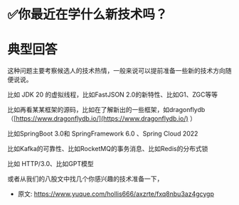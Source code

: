 # ✅你最近在学什么新技术吗？
<!--page header-->

<a name="onQDt"></a>
# 典型回答

这种问题主要考察候选人的技术热情，一般来说可以提前准备一些新的技术方向随便说说。

比如 JDK 20 的虚拟线程，比如FastJSON 2.0的新特性、比如G1、ZGC等等

比如再看某某框架的源码，比如在了解新出的一些框架，如dragonflydb （[https://www.dragonflydb.io/](https://www.dragonflydb.io/) ）

比如SpringBoot 3.0和 SpringFramework 6.0 、Spring Cloud 2022

比如Kafka的可靠性、比如RocketMQ的事务消息、比如Redis的分布式锁

比如 HTTP/3.0、比如GPT模型

或者从我们的八股文中找几个你感兴趣的技术准备一下，


<!--page footer-->
- 原文: <https://www.yuque.com/hollis666/axzrte/fxq8nbu3az4gcygp>